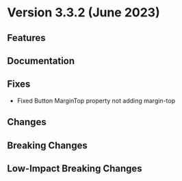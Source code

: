 # Version 3.3.2 (June 2023)
## Features

## Documentation

## Fixes
- Fixed Button MarginTop property not adding margin-top

## Changes

## Breaking Changes

## Low-Impact Breaking Changes
